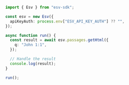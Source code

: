 <!-- Start SDK Example Usage [usage] -->
```typescript
import { Esv } from "esv-sdk";

const esv = new Esv({
  apiKeyAuth: process.env["ESV_API_KEY_AUTH"] ?? "",
});

async function run() {
  const result = await esv.passages.getHtml({
    q: "John 1:1",
  });

  // Handle the result
  console.log(result);
}

run();

```
<!-- End SDK Example Usage [usage] -->